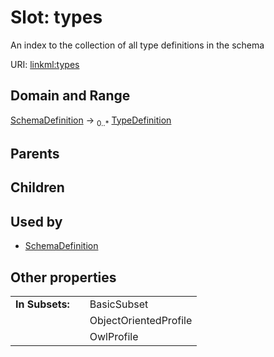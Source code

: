 
# Slot: types

An index to the collection of all type definitions in the schema

URI: [linkml:types](https://w3id.org/linkml/types)


## Domain and Range

[SchemaDefinition](SchemaDefinition.md) &#8594;  <sub>0..\*</sub> [TypeDefinition](TypeDefinition.md)

## Parents


## Children


## Used by

 * [SchemaDefinition](SchemaDefinition.md)

## Other properties

|  |  |  |
| --- | --- | --- |
| **In Subsets:** | | BasicSubset |
|  | | ObjectOrientedProfile |
|  | | OwlProfile |